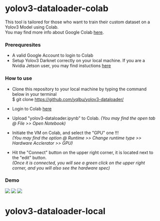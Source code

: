 # yolov3-dataloader-colab
 
This tool is tailored for those who want to train their custom dataset on a Yolov3 Model using Colab. \
You may find more info about Google Colab [here](https://medium.com/deep-learning-turkey/google-colab-free-gpu-tutorial-e113627b9f5d).

### Prerequresites

- A valid Google Account to login to Colab
- Setup Yolov3 Darknet correctly on your local machine. If you are a Nvidia Jetson user, you may find instuctions [here](https://pysource.com/2019/08/29/yolo-v3-install-and-run-yolo-on-nvidia-jetson-nano-with-gpu/)

### How to use

- Clone this repository to your local machine by typing the command below in your terminal \
  $ git clone https://github.com/yqlbu/yolov3-dataloader/
- Login to Colab [here](https://colab.research.google.com/)
- Upload "yolov3-dataloader.ipynb" to Colab. 
  *(You may find the open tab @ File >> Open Notebook)*
- Initiate the VM on Colab, and select the "GPU" one !!! \
  *(You may find the option @ Runtime >> Change runtime type >> Hardware Acclerator >> GPU)*
  
- Hit the "Connect" button on the upper right corner, it is located next to the "edit" button. \
  *(Once it is connected, you will see a green click on the upper right corner, and you will also see the hardware spec)*
  
### Demo

![](demo-screenshots/001.jpg)
![](demo-screenshots/002.jpg)
![](demo-screenshots/003.jpg)
# yolov3-dataloader-local
